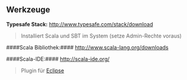 ## Werkzeuge

**Typesafe Stack:**
http://www.typesafe.com/stack/download
> Installiert Scala und SBT im System (setze Admin-Rechte voraus)

####Scala Bibliothek:####
http://www.scala-lang.org/downloads
>

####Scala-IDE:####
http://scala-ide.org/
> Plugin für [Eclipse](http://eclipse.org/)